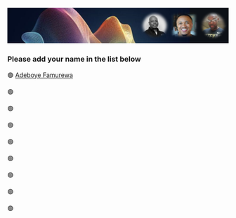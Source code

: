 ![](https://github.com/fadarboye/B.O.A.T-Site/blob/main/Media/Screenshot%202024-04-22%20212619.png)

### Please add your name in the list below 

🟢 [Adeboye Famurewa](https://github.com/fadarboye)

🟢

🟢

🟢

🟢

🟢

🟢

🟢

🟢

